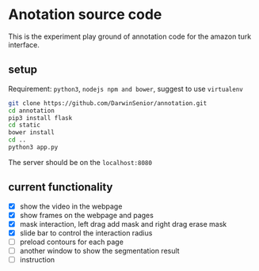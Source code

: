 Anotation source code
=====================

This is the experiment play ground of annotation code for the amazon turk interface.

setup
-----
Requirement: `python3`, `nodejs npm and bower`, suggest to use `virtualenv`

```bash
git clone https://github.com/DarwinSenior/annotation.git
cd annotation
pip3 install flask
cd static
bower install
cd ..
python3 app.py
```

The server should be on the `localhost:8080`

current functionality
---------------------

- [x] show the video in the webpage
- [x] show frames on the webpage and pages
- [x] mask interaction, left drag add mask and right drag erase mask
- [x] slide bar to control the interaction radius
- [ ] preload contours for each page
- [ ] another window to show the segmentation result
- [ ] instruction
